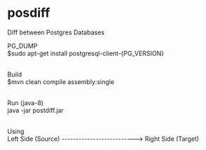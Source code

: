 # posdiff

Diff between Postgres Databases

PG_DUMP</br>
$sudo apt-get install postgresql-client-{PG_VERSION}</br>
</br>

Build</br>
$mvn clean compile assembly:single</br>
</br>

Run (java-8)</br>
java -jar postdiff.jar</br>
</br>

Using</br>
Left Side (Source)   -------------------------->   Right Side (Target) 

 
